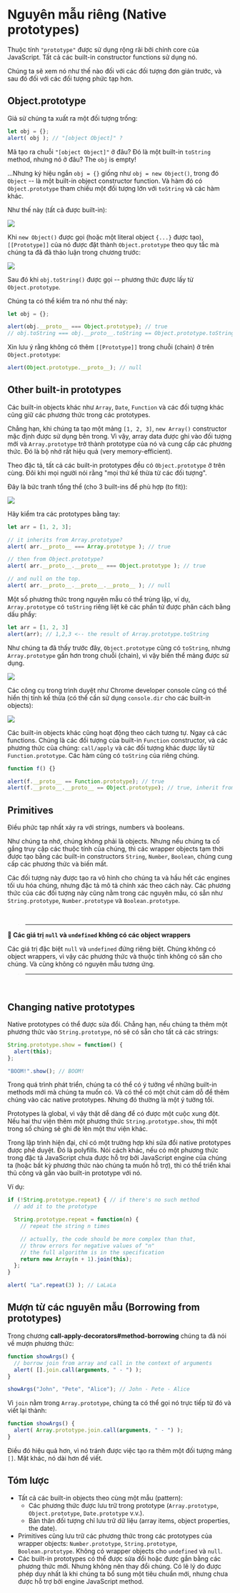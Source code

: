 # Nguyên mẫu riêng (Native prototypes)

Thuộc tính `"prototype"` được sử dụng rộng rãi bởi chính core của JavaScript. Tất cả các built-in constructor functions sử dụng nó.

Chúng ta sẽ xem nó như thế nào đối với các đối tượng đơn giản trước, và sau đó đối với các đối tượng phức tạp hơn.

## Object.prototype

Giả sử chúng ta xuất ra một đối tượng trống:

```js
let obj = {};
alert( obj ); // "[object Object]" ?
```

Mã tạo ra chuỗi `"[object Object]"` ở đâu? Đó là một built-in `toString` method, nhưng nó ở đâu? The `obj` is empty!

...Nhưng ký hiệu ngắn `obj = {}` giống như `obj = new Object()`, trong đó `Object` -- là một built-in object constructor function. Và hàm đó có `Object.prototype` tham chiếu một đối tượng lớn với `toString` và các hàm khác.

Như thế này (tất cả được built-in):

![](object-prototype.png)

Khi `new Object()` được gọi (hoặc một literal object `{...}` được tạo), `[[Prototype]]` của nó được đặt thành `Object.prototype` theo quy tắc mà chúng ta đã đã thảo luận trong chương trước:

![](object-prototype-1.png)

Sau đó khi `obj.toString()` được gọi -- phương thức được lấy từ `Object.prototype`.

Chúng ta có thể kiểm tra nó như thế này:

```js
let obj = {};

alert(obj.__proto__ === Object.prototype); // true
// obj.toString === obj.__proto__.toString == Object.prototype.toString
```

Xin lưu ý rằng không có thêm `[[Prototype]]` trong chuỗi (chain) ở trên `Object.prototype`:

```js
alert(Object.prototype.__proto__); // null
```

## Other built-in prototypes

Các built-in objects khác như `Array`, `Date`, `Function` và các đối tượng khác cũng giữ các phương thức trong các prototypes.

Chẳng hạn, khi chúng ta tạo một mảng `[1, 2, 3]`, `new Array()` constructor mặc định được sử dụng bên trong. Vì vậy, array data được ghi vào đối tượng mới và `Array.prototype` trở thành prototype của nó và cung cấp các phương thức. Đó là bộ nhớ rất hiệu quả (very memory-efficient).

Theo đặc tả, tất cả các built-in prototypes đều có `Object.prototype` ở trên cùng. Đôi khi mọi người nói rằng "mọi thứ kế thừa từ các đối tượng".

Đây là bức tranh tổng thể (cho 3 built-ins để phù hợp (to fit)):

![](native-prototypes-classes.png)

Hãy kiểm tra các prototypes bằng tay:

```js
let arr = [1, 2, 3];

// it inherits from Array.prototype?
alert( arr.__proto__ === Array.prototype ); // true

// then from Object.prototype?
alert( arr.__proto__.__proto__ === Object.prototype ); // true

// and null on the top.
alert( arr.__proto__.__proto__.__proto__ ); // null
```

Một số phương thức trong nguyên mẫu có thể trùng lặp, ví dụ, `Array.prototype` có `toString` riêng liệt kê các phần tử được phân cách bằng dấu phẩy:

```js
let arr = [1, 2, 3]
alert(arr); // 1,2,3 <-- the result of Array.prototype.toString
```

Như chúng ta đã thấy trước đây, `Object.prototype` cũng có `toString`, nhưng `Array.prototype` gần hơn trong chuỗi (chain), vì vậy biến thể mảng được sử dụng.

![](native-prototypes-array-tostring.png)

Các công cụ trong trình duyệt như Chrome developer console cũng có thể hiển thị tính kế thừa (có thể cần sử dụng `console.dir` cho các built-in objects):

![](console_dir_array.png)

Các built-in objects khác cũng hoạt động theo cách tương tự. Ngay cả các functions. Chúng là các đối tượng của built-in `Function` constructor, và các phương thức của chúng: `call/apply` và các đối tượng khác được lấy từ `Function.prototype`. Các hàm cũng có `toString` của riêng chúng.

```js
function f() {}

alert(f.__proto__ == Function.prototype); // true
alert(f.__proto__.__proto__ == Object.prototype); // true, inherit from objects
```

## Primitives

Điều phức tạp nhất xảy ra với strings, numbers và booleans.

Như chúng ta nhớ, chúng không phải là objects. Nhưng nếu chúng ta cố gắng truy cập các thuộc tính của chúng, thì các wrapper objects tạm thời được tạo bằng các built-in constructors `String`, `Number`, `Boolean`, chúng cung cấp các phương thức và biến mất.

Các đối tượng này được tạo ra vô hình cho chúng ta và hầu hết các engines tối ưu hóa chúng, nhưng đặc tả mô tả chính xác theo cách này. Các phương thức của các đối tượng này cũng nằm trong các nguyên mẫu, có sẵn như `String.prototype`, `Number.prototype` và `Boolean.prototype`.

<br>

> ---

**📌 Các giá trị `null` và `undefined` không có các object wrappers**

Các giá trị đặc biệt `null` và `undefined` đứng riêng biệt. Chúng không có object wrappers, vì vậy các phương thức và thuộc tính không có sẵn cho chúng. Và cũng không có nguyên mẫu tương ứng.

> ---

<br>

## Changing native prototypes

Native prototypes có thể được sửa đổi. Chẳng hạn, nếu chúng ta thêm một phương thức vào `String.prototype`, nó sẽ có sẵn cho tất cả các strings:

```js
String.prototype.show = function() {
  alert(this);
};

"BOOM!".show(); // BOOM!
```

Trong quá trình phát triển, chúng ta có thể có ý tưởng về những built-in methods mới mà chúng ta muốn có. Và có thể có một chút cám dỗ để thêm chúng vào các native prototypes. Nhưng đó thường là một ý tưởng tồi.

Prototypes là global, vì vậy thật dễ dàng để có được một cuộc xung đột. Nếu hai thư viện thêm một phương thức `String.prototype.show`, thì một trong số chúng sẽ ghi đè lên một thư viện khác.

Trong lập trình hiện đại, chỉ có một trường hợp khi sửa đổi native prototypes được phê duyệt. Đó là polyfills. Nói cách khác, nếu có một phương thức trong đặc tả JavaScript chưa được hỗ trợ bởi JavaScript engine của chúng ta (hoặc bất kỳ phương thức nào chúng ta muốn hỗ trợ), thì có thể triển khai thủ công và gắn vào built-in prototype với nó.

Ví dụ:

```js
if (!String.prototype.repeat) { // if there's no such method
  // add it to the prototype

  String.prototype.repeat = function(n) {
    // repeat the string n times

    // actually, the code should be more complex than that,
    // throw errors for negative values of "n"
    // the full algorithm is in the specification
    return new Array(n + 1).join(this);
  };
}

alert( "La".repeat(3) ); // LaLaLa
```

## Mượn từ các nguyên mẫu (Borrowing from prototypes)

Trong chương **call-apply-decorators#method-borrowing** chúng ta đã nói về mượn phương thức:

```js
function showArgs() {
  // borrow join from array and call in the context of arguments
  alert( [].join.call(arguments, " - ") );
}

showArgs("John", "Pete", "Alice"); // John - Pete - Alice
```

Vì `join` nằm trong `Array.prototype`, chúng ta có thể gọi nó trực tiếp từ đó và viết lại thành:

```js
function showArgs() {
  alert( Array.prototype.join.call(arguments, " - ") );
}
```

Điều đó hiệu quả hơn, vì nó tránh được việc tạo ra thêm một đối tượng mảng `[]`. Mặt khác, nó dài hơn để viết.

## Tóm lược

- Tất cả các built-in objects theo cùng một mẫu (pattern):
    - Các phương thức được lưu trữ trong prototype (`Array.prototype`, `Object.prototype`, `Date.prototype` v.v.).
    - Bản thân đối tượng chỉ lưu trữ dữ liệu (array items, object properties, the date).
- Primitives cũng lưu trữ các phương thức trong các prototypes của wrapper objects: `Number.prototype`, `String.prototype`, `Boolean.prototype`. Không có wrapper objects cho `undefined` và `null`.
- Các built-in prototypes có thể được sửa đổi hoặc được gắn bằng các phương thức mới. Nhưng không nên thay đổi chúng. Có lẽ lý do được phép duy nhất là khi chúng ta bổ sung một tiêu chuẩn mới, nhưng chưa được hỗ trợ bởi engine JavaScript method.
